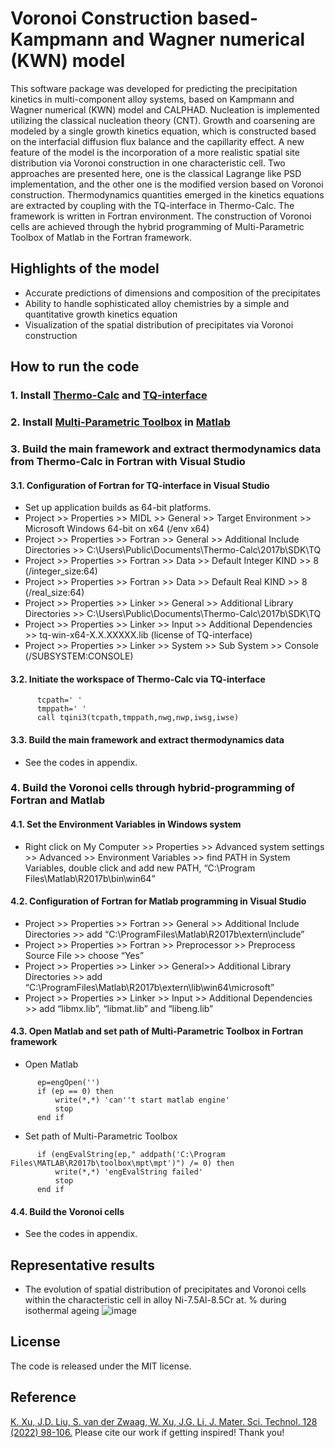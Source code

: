 # Voronoi Construction based-Kampmann and Wagner numerical (KWN) model
This software package was developed for predicting the precipitation kinetics in multi-component alloy systems, based on Kampmann and Wagner numerical (KWN) model and CALPHAD. Nucleation is implemented utilizing the classical nucleation theory (CNT). Growth and coarsening are modeled by a single growth kinetics equation, which is constructed based on the interfacial diffusion flux balance and the capillarity effect. A new feature of the model is the incorporation of a more realistic spatial site distribution via Voronoi construction in one characteristic cell. Two approaches are presented here, one is the classical Lagrange like PSD implementation, and the other one is the modified version based on Voronoi construction. Thermodynamics quantities emerged in the kinetics equations are extracted by coupling with the TQ-interface in Thermo-Calc. The framework is written in Fortran environment. The construction of Voronoi cells are achieved through the hybrid programming of Multi-Parametric Toolbox of Matlab in the Fortran framework.
## Highlights of the model
* Accurate predictions of dimensions and composition of the precipitates
* Ability to handle sophisticated alloy chemistries by a simple and quantitative growth kinetics equation
* Visualization of the spatial distribution of precipitates via Voronoi construction 
## How to run the code
### 1. Install [Thermo-Calc](https://thermocalc.com/products/thermo-calc/) and [TQ-interface](https://thermocalc.com/products/software-development-kits/)
### 2. Install [Multi-Parametric Toolbox](https://www.mpt3.org/) in [Matlab](https://www.mathworks.com/products/matlab.html)
### 3. Build the main framework and extract thermodynamics data from Thermo-Calc in Fortran with Visual Studio
#### 3.1. Configuration of Fortran for TQ-interface in Visual Studio
* Set up application builds as 64-bit platforms.
* Project >> Properties >> MIDL >> General >> Target Environment >> Microsoft Windows 64-bit on x64 (/env x64)
* Project >> Properties >> Fortran >> General >> Additional Include Directories >> C:\Users\Public\Documents\Thermo-Calc\2017b\SDK\TQ
* Project >> Properties >> Fortran >> Data >> Default Integer KIND >> 8 (/integer_size:64)
* Project >> Properties >> Fortran >> Data >> Default Real KIND >> 8 (/real_size:64)
* Project >> Properties >> Linker >> General >> Additional Library Directories >> C:\Users\Public\Documents\Thermo-Calc\2017b\SDK\TQ
* Project >> Properties >> Linker >> Input >> Additional Dependencies >> tq-win-x64-X.X.XXXXX.lib (license of TQ-interface)
* Project >> Properties >> Linker >> System >> Sub System >> Console (/SUBSYSTEM:CONSOLE)
 #### 3.2. Initiate the workspace of Thermo-Calc via TQ-interface
```
      tcpath=' '
      tmppath=' '
      call tqini3(tcpath,tmppath,nwg,nwp,iwsg,iwse)
```
#### 3.3. Build the main framework and extract thermodynamics data
* See the codes in appendix.
### 4. Build the Voronoi cells through hybrid-programming of Fortran and Matlab
#### 4.1. Set the Environment Variables in Windows system  
* Right click on My Computer >> Properties >> Advanced system settings >> Advanced >> Environment Variables >> find PATH in System Variables, double click and add new PATH, “C:\Program Files\Matlab\R2017b\bin\win64”
#### 4.2. Configuration of Fortran for Matlab programming in Visual Studio  
* Project >> Properties >> Fortran >> General >> Additional Include Directories >> add “C:\ProgramFiles\Matlab\R2017b\extern\include”  
* Project >> Properties >> Fortran >> Preprocessor >> Preprocess Source File >> choose “Yes”  
* Project >> Properties >> Linker >> General>> Additional Library Directories >> add “C:\ProgramFiles\Matlab\R2017b\extern\lib\win64\microsoft”   
* Project >> Properties >> Linker >> Input >> Additional Dependencies >> add “libmx.lib”, “libmat.lib” and “libeng.lib”  
#### 4.3. Open Matlab and set path of Multi-Parametric Toolbox in Fortran framework
* Open Matlab
```
      ep=engOpen('')
      if (ep == 0) then
          write(*,*) 'can''t start matlab engine'
          stop
      end if
```
* Set path of Multi-Parametric Toolbox
```
      if (engEvalString(ep," addpath('C:\Program Files\MATLAB\R2017b\toolbox\mpt\mpt')") /= 0) then
          write(*,*) 'engEvalString failed'
          stop
      end if
```
#### 4.4. Build the Voronoi cells 
* See the codes in appendix.
## Representative results
* The evolution of spatial distribution of precipitates and Voronoi cells within the characteristic cell in alloy Ni-7.5Al-8.5Cr at. % during isothermal ageing
![image](https://github.com/KeXuMSE/Voronoi-Construction-based-Kampmann-and-Wagner-numerical-model/blob/main/Fig1.png)
## License
The code is released under the MIT license.
## Reference
[K. Xu, J.D. Liu, S. van der Zwaag, W. Xu, J.G. Li, J. Mater. Sci. Technol. 128 (2022) 98-106.](https://doi.org/10.1016/j.jmst.2022.01.044) Please cite our work if getting inspired! Thank you!
